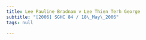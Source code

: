 ```yaml
---
title: Lee Pauline Bradnam v Lee Thien Terh George
subtitle: "[2006] SGHC 84 / 18\_May\_2006"
tags: null

---
```


